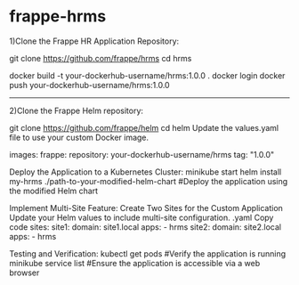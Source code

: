 # frappe-hrms

1)Clone the Frappe HR Application Repository:

git clone https://github.com/frappe/hrms
cd hrms

docker build -t your-dockerhub-username/hrms:1.0.0 .
docker login
docker push your-dockerhub-username/hrms:1.0.0
__________________________________________________________________________________________________________________________________________________________________
2)Clone the Frappe Helm repository:

git clone https://github.com/frappe/helm
cd helm
Update the values.yaml file to use your custom Docker image.

images:
  frappe:
    repository: your-dockerhub-username/hrms
    tag: "1.0.0"

Deploy the Application to a Kubernetes Cluster:
minikube start
helm install my-hrms ./path-to-your-modified-helm-chart   #Deploy the application using the modified Helm chart

Implement Multi-Site Feature:
Create Two Sites for the Custom Application
Update your Helm values to include multi-site configuration.
.yaml
Copy code
sites:
  site1:
    domain: site1.local
    apps:
      - hrms
  site2:
    domain: site2.local
    apps:
      - hrms

Testing and Verification:
kubectl get pods          #Verify the application is running
minikube service list     #Ensure the application is accessible via a web browser

